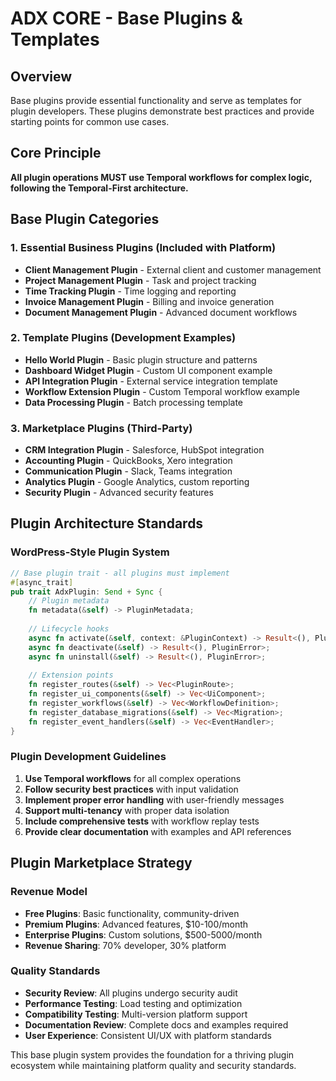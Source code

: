 # ADX CORE - Base Plugins & Templates

## Overview

Base plugins provide essential functionality and serve as templates for plugin developers. These plugins demonstrate best practices and provide starting points for common use cases.

## Core Principle
**All plugin operations MUST use Temporal workflows for complex logic, following the Temporal-First architecture.**

## Base Plugin Categories

### 1. Essential Business Plugins (Included with Platform)
- **Client Management Plugin** - External client and customer management
- **Project Management Plugin** - Task and project tracking
- **Time Tracking Plugin** - Time logging and reporting
- **Invoice Management Plugin** - Billing and invoice generation
- **Document Management Plugin** - Advanced document workflows

### 2. Template Plugins (Development Examples)
- **Hello World Plugin** - Basic plugin structure and patterns
- **Dashboard Widget Plugin** - Custom UI component example
- **API Integration Plugin** - External service integration template
- **Workflow Extension Plugin** - Custom Temporal workflow example
- **Data Processing Plugin** - Batch processing template

### 3. Marketplace Plugins (Third-Party)
- **CRM Integration Plugin** - Salesforce, HubSpot integration
- **Accounting Plugin** - QuickBooks, Xero integration
- **Communication Plugin** - Slack, Teams integration
- **Analytics Plugin** - Google Analytics, custom reporting
- **Security Plugin** - Advanced security features

## Plugin Architecture Standards

### WordPress-Style Plugin System
```rust
// Base plugin trait - all plugins must implement
#[async_trait]
pub trait AdxPlugin: Send + Sync {
    // Plugin metadata
    fn metadata(&self) -> PluginMetadata;
    
    // Lifecycle hooks
    async fn activate(&self, context: &PluginContext) -> Result<(), PluginError>;
    async fn deactivate(&self) -> Result<(), PluginError>;
    async fn uninstall(&self) -> Result<(), PluginError>;
    
    // Extension points
    fn register_routes(&self) -> Vec<PluginRoute>;
    fn register_ui_components(&self) -> Vec<UiComponent>;
    fn register_workflows(&self) -> Vec<WorkflowDefinition>;
    fn register_database_migrations(&self) -> Vec<Migration>;
    fn register_event_handlers(&self) -> Vec<EventHandler>;
}
```

### Plugin Development Guidelines
1. **Use Temporal workflows** for all complex operations
2. **Follow security best practices** with input validation
3. **Implement proper error handling** with user-friendly messages
4. **Support multi-tenancy** with proper data isolation
5. **Include comprehensive tests** with workflow replay tests
6. **Provide clear documentation** with examples and API references

## Plugin Marketplace Strategy

### Revenue Model
- **Free Plugins**: Basic functionality, community-driven
- **Premium Plugins**: Advanced features, $10-100/month
- **Enterprise Plugins**: Custom solutions, $500-5000/month
- **Revenue Sharing**: 70% developer, 30% platform

### Quality Standards
- **Security Review**: All plugins undergo security audit
- **Performance Testing**: Load testing and optimization
- **Compatibility Testing**: Multi-version platform support
- **Documentation Review**: Complete docs and examples required
- **User Experience**: Consistent UI/UX with platform standards

This base plugin system provides the foundation for a thriving plugin ecosystem while maintaining platform quality and security standards.